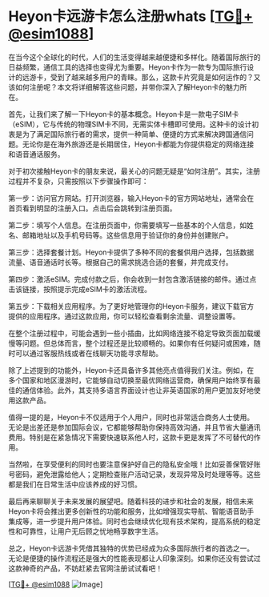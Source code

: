 # Heyon卡远游卡怎么注册whats [[TG💪+ @esim1088](https://t.me/s/esim1088)]

在当今这个全球化的时代，人们的生活变得越来越便捷和多样化。随着国际旅行的日益频繁，通信工具的选择也变得尤为重要。Heyon卡作为一款专为国际旅行设计的远游卡，受到了越来越多用户的青睐。那么，这款卡片究竟是如何运作的？又该如何注册呢？本文将详细解答这些问题，并带你深入了解Heyon卡的魅力所在。

首先，让我们来了解一下Heyon卡的基本概念。Heyon卡是一款电子SIM卡（eSIM），它与传统的物理SIM卡不同，无需实体卡槽即可使用。这种卡的设计初衷是为了满足国际旅行者的需求，提供一种简单、便捷的方式来解决跨国通信问题。无论你是在海外旅游还是长期居住，Heyon卡都能为你提供稳定的网络连接和语音通话服务。

对于初次接触Heyon卡的朋友来说，最关心的问题无疑是“如何注册”。其实，注册过程并不复杂，只需按照以下步骤操作即可：

第一步：访问官方网站。打开浏览器，输入Heyon卡的官方网站地址，通常会在首页看到明显的注册入口。点击后会跳转到注册页面。

第二步：填写个人信息。在注册页面中，你需要填写一些基本的个人信息，如姓名、邮箱地址以及手机号码等。这些信息用于验证你的身份并创建账户。

第三步：选择套餐计划。Heyon卡提供了多种不同的套餐供用户选择，包括数据流量、语音通话时长等。根据自己的需求挑选合适的套餐，并完成支付。

第四步：激活eSIM。完成付款之后，你会收到一封包含激活链接的邮件。通过点击该链接，按照提示完成eSIM卡的激活流程。

第五步：下载相关应用程序。为了更好地管理你的Heyon卡服务，建议下载官方提供的应用程序。通过这款应用，你可以轻松查看剩余流量、调整设置等。

在整个注册过程中，可能会遇到一些小插曲，比如网络连接不稳定导致页面加载缓慢等问题。但总体而言，整个过程还是比较顺畅的。如果你有任何疑问或困难，随时可以通过客服热线或者在线聊天功能寻求帮助。

除了上述提到的功能外，Heyon卡还具备许多其他亮点值得我们关注。例如，在多个国家和地区漫游时，它能够自动切换至最优网络运营商，确保用户始终享有最佳的通信体验。此外，其支持多语言界面设计也让非英语国家的用户更加友好地使用这款产品。

值得一提的是，Heyon卡不仅适用于个人用户，同时也非常适合商务人士使用。无论是出差还是参加国际会议，它都能够帮助你保持高效沟通，并且节省大量通讯费用。特别是在紧急情况下需要快速联系他人时，这款卡更是发挥了不可替代的作用。

当然啦，在享受便利的同时也要注意保护好自己的隐私安全哦！比如妥善保管好账号密码，避免泄露给他人；定期检查账户活动记录，发现异常及时处理等等。这些都是我们在日常生活中应该养成的好习惯。

最后再来聊聊关于未来发展的展望吧。随着科技的进步和社会的发展，相信未来Heyon卡将会推出更多创新性的功能和服务，比如增强现实导航、智能语音助手集成等，进一步提升用户体验。同时也会继续优化现有技术架构，提高系统的稳定性和可靠性，让用户无后顾之忧地畅享数字生活。

总之，Heyon卡远游卡凭借其独特的优势已经成为众多国际旅行者的首选之一。无论是便捷的操作流程还是强大的性能表现都让人印象深刻。如果你还没有尝试过这款神奇的产品，不妨赶紧去官网注册试试看吧！

[[TG💪+ @esim1088](https://t.me/s/esim1088) ![Image](https://i.postimg.cc/4NQfJmqS/Snipaste-2025-05-13-00-14-12.png)]